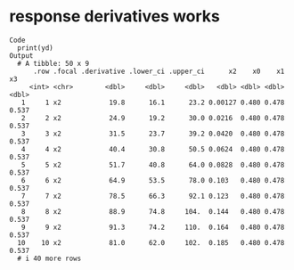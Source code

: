 # response derivatives works

    Code
      print(yd)
    Output
      # A tibble: 50 x 9
          .row .focal .derivative .lower_ci .upper_ci      x2    x0    x1    x3
         <int> <chr>        <dbl>     <dbl>     <dbl>   <dbl> <dbl> <dbl> <dbl>
       1     1 x2            19.8      16.1      23.2 0.00127 0.480 0.478 0.537
       2     2 x2            24.9      19.2      30.0 0.0216  0.480 0.478 0.537
       3     3 x2            31.5      23.7      39.2 0.0420  0.480 0.478 0.537
       4     4 x2            40.4      30.8      50.5 0.0624  0.480 0.478 0.537
       5     5 x2            51.7      40.8      64.0 0.0828  0.480 0.478 0.537
       6     6 x2            64.9      53.5      78.0 0.103   0.480 0.478 0.537
       7     7 x2            78.5      66.3      92.1 0.123   0.480 0.478 0.537
       8     8 x2            88.9      74.8     104.  0.144   0.480 0.478 0.537
       9     9 x2            91.3      74.2     110.  0.164   0.480 0.478 0.537
      10    10 x2            81.0      62.0     102.  0.185   0.480 0.478 0.537
      # i 40 more rows

